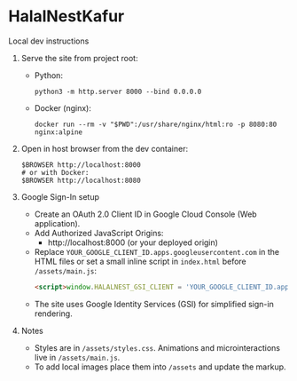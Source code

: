 # HalalNestKafur

Local dev instructions

1. Serve the site from project root:
   - Python:
     ```
     python3 -m http.server 8000 --bind 0.0.0.0
     ```
   - Docker (nginx):
     ```
     docker run --rm -v "$PWD":/usr/share/nginx/html:ro -p 8080:80 nginx:alpine
     ```

2. Open in host browser from the dev container:
   ```
   $BROWSER http://localhost:8000
   # or with Docker:
   $BROWSER http://localhost:8080
   ```

3. Google Sign-In setup
   - Create an OAuth 2.0 Client ID in Google Cloud Console (Web application).
   - Add Authorized JavaScript Origins:
     - http://localhost:8000 (or your deployed origin)
   - Replace `YOUR_GOOGLE_CLIENT_ID.apps.googleusercontent.com` in the HTML files or set a small inline script in `index.html` before `/assets/main.js`:
     ```html
     <script>window.HALALNEST_GSI_CLIENT = 'YOUR_GOOGLE_CLIENT_ID.apps.googleusercontent.com'</script>
     ```
   - The site uses Google Identity Services (GSI) for simplified sign-in rendering.

4. Notes
   - Styles are in `/assets/styles.css`. Animations and microinteractions live in `/assets/main.js`.
   - To add local images place them into `/assets` and update the markup.
